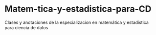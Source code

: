 # Matem-tica-y-estadistica-para-CD
Clases y anotaciones de la especializacion en matemática y estadística para ciencia de datos
